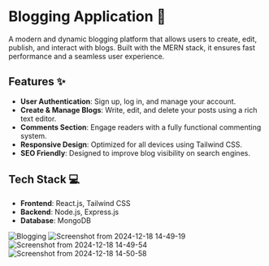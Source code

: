 # Blogging Application 📝

A modern and dynamic blogging platform that allows users to create, edit, publish, and interact with blogs. Built with the MERN stack, it ensures fast performance and a seamless user experience.

## Features ✨
- **User Authentication**: Sign up, log in, and manage your account.
- **Create & Manage Blogs**: Write, edit, and delete your posts using a rich text editor.
- **Comments Section**: Engage readers with a fully functional commenting system.
- **Responsive Design**: Optimized for all devices using Tailwind CSS.
- **SEO Friendly**: Designed to improve blog visibility on search engines.

## Tech Stack 💻
- **Frontend**: React.js, Tailwind CSS
- **Backend**: Node.js, Express.js
- **Database**: MongoDB


![Blogging](https://github.com/user-attachments/assets/f71af155-2703-4b2b-a777-d4dd130514c7)
![Screenshot from 2024-12-18 14-49-19](https://github.com/user-attachments/assets/391c5e41-ff43-4bb1-9742-e1ff8fde7c26)
![Screenshot from 2024-12-18 14-49-54](https://github.com/user-attachments/assets/15502b5a-b414-40fe-976d-6b976bc24d4b)
![Screenshot from 2024-12-18 14-50-58](https://github.com/user-attachments/assets/32339a9b-ee6e-4dba-b07f-2903fd81e50c)
